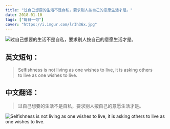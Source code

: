 ```yaml
---
title: "过自己想要的生活不是自私，要求别人按自己的意愿生活才是。"
date: 2018-01-10
tags: ["每日一句"]
cover: "https://i.imgur.com/lrIh36x.jpg"
---
```


![过自己想要的生活不是自私，要求别人按自己的意愿生活才是。](https://i.imgur.com/IgzChah.jpg)

## 英文短句：
> Selfishness is not living as one wishes to live, it is asking others to live as one wishes to live. 

<!--more-->

## 中文翻译：
> 过自己想要的生活不是自私，要求别人按自己的意愿生活才是。

![Selfishness is not living as one wishes to live, it is asking others to live as one wishes to live. ](https://i.imgur.com/70kNTwF.jpg)

